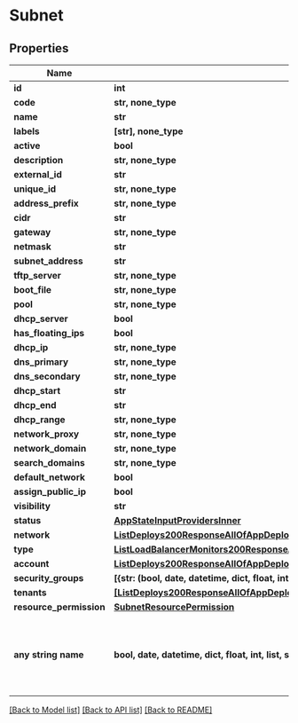 # Subnet


## Properties
Name | Type | Description | Notes
------------ | ------------- | ------------- | -------------
**id** | **int** |  | [optional] 
**code** | **str, none_type** |  | [optional] 
**name** | **str** |  | [optional] 
**labels** | **[str], none_type** |  | [optional] 
**active** | **bool** |  | [optional] 
**description** | **str, none_type** |  | [optional] 
**external_id** | **str** |  | [optional] 
**unique_id** | **str, none_type** |  | [optional] 
**address_prefix** | **str, none_type** |  | [optional] 
**cidr** | **str** |  | [optional] 
**gateway** | **str, none_type** |  | [optional] 
**netmask** | **str** |  | [optional] 
**subnet_address** | **str** |  | [optional] 
**tftp_server** | **str, none_type** |  | [optional] 
**boot_file** | **str, none_type** |  | [optional] 
**pool** | **str, none_type** |  | [optional] 
**dhcp_server** | **bool** |  | [optional] 
**has_floating_ips** | **bool** |  | [optional] 
**dhcp_ip** | **str, none_type** |  | [optional] 
**dns_primary** | **str, none_type** |  | [optional] 
**dns_secondary** | **str, none_type** |  | [optional] 
**dhcp_start** | **str** |  | [optional] 
**dhcp_end** | **str** |  | [optional] 
**dhcp_range** | **str, none_type** |  | [optional] 
**network_proxy** | **str, none_type** |  | [optional] 
**network_domain** | **str, none_type** |  | [optional] 
**search_domains** | **str, none_type** |  | [optional] 
**default_network** | **bool** |  | [optional] 
**assign_public_ip** | **bool** |  | [optional] 
**visibility** | **str** |  | [optional] 
**status** | [**AppStateInputProvidersInner**](AppStateInputProvidersInner.md) |  | [optional] 
**network** | [**ListDeploys200ResponseAllOfAppDeploysInnerInstance**](ListDeploys200ResponseAllOfAppDeploysInnerInstance.md) |  | [optional] 
**type** | [**ListLoadBalancerMonitors200ResponseAllOfLoadBalancerMonitorsInnerLoadBalancerType**](ListLoadBalancerMonitors200ResponseAllOfLoadBalancerMonitorsInnerLoadBalancerType.md) |  | [optional] 
**account** | [**ListDeploys200ResponseAllOfAppDeploysInnerInstance**](ListDeploys200ResponseAllOfAppDeploysInnerInstance.md) |  | [optional] 
**security_groups** | **[{str: (bool, date, datetime, dict, float, int, list, str, none_type)}]** |  | [optional] 
**tenants** | [**[ListDeploys200ResponseAllOfAppDeploysInnerInstance]**](ListDeploys200ResponseAllOfAppDeploysInnerInstance.md) |  | [optional] 
**resource_permission** | [**SubnetResourcePermission**](SubnetResourcePermission.md) |  | [optional] 
**any string name** | **bool, date, datetime, dict, float, int, list, str, none_type** | any string name can be used but the value must be the correct type | [optional]

[[Back to Model list]](../README.md#documentation-for-models) [[Back to API list]](../README.md#documentation-for-api-endpoints) [[Back to README]](../README.md)


